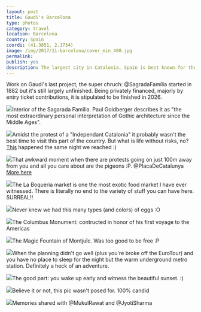 ```yaml
---
layout: post
title: Gaudi's Barcelona
type: photos
category: travel
location: Barcelona
country: Spain
coordi: (41.3851, 2.1734)
image: /img/2017/11-barcelona/cover_min_400.jpg
permalink: 
publish: yes
description: The largest city in Catalonia, Spain is best known for the works of Antoni Gaudí apart from being a major cultural heritage. 
---
```

<!-- http://compressjpeg.com -->
<!-- http://compressimage.toolur.com/ 1024, 400-->
<p class="center"><img src="{{site.baseurl}}/img/2017/11-barcelona/cover_min.jpg" alt="">Work on Gaudi's last project, the super chruch: @SagradaFamília started in 1882 but it's still largely unfinished. Being privately financed, majorly by entry ticket contributions, it is stipulated to be finished in 2026.</p>

<p class="center"><img src="{{site.baseurl}}/img/2017/11-barcelona/1_min.jpg">Interior of the Sagarada Familia. Paul Goldberger describes it as "the most extraordinary personal interpretation of Gothic architecture since the Middle Ages".</p>

<p class="center"><img src="{{site.baseurl}}/img/2017/11-barcelona/2_min.jpg">Amidst the protest of a "Independant Catalonia" it probably wasn't the best time to visit this part of the country. But what is life without risks, no?<br><a href="http://www.cbc.ca/news/world/catalonia-march-barcelona-leaders-referendum-release-1.4399182" target="_blank">This</a> happened the same night we reached :)</p>

<p class="center"><img src="{{site.baseurl}}/img/2017/11-barcelona/5_min.jpg">That awkward moment when there are protests going on just 100m away from you and all you care about are the pigeons :P. @PlacaDeCatalunya
<br><a href="https://www.instagram.com/p/BbeVqWNh0tI/?taken-by=goelrohan">More here</a></p>

<p class="center"><img src="{{site.baseurl}}/img/2017/11-barcelona/3_min.jpg">The La Boqueria market is one the most exotic food market I have ever witnessed. There is literally no end to the variety of stuff you can have here. SURREAL!!</p>

<p class="center"><img src="{{site.baseurl}}/img/2017/11-barcelona/4_min.jpg">Never knew we had this many types (and colors) of eggs :O</p>

<p class="center"><img src="{{site.baseurl}}/img/2017/11-barcelona/6_min.jpg">The Columbus Monument: contructed in honor of his first voyage to the Americas</p>

<p class="center"><img src="{{site.baseurl}}/img/2017/11-barcelona/7_min.jpg">The Magic Fountain of Montjuïc. Was too good to be free :P</p>

<p class="center"><img src="{{site.baseurl}}/img/2017/11-barcelona/8_min.jpg">When the planning didn't go well (plus you're broke off the EuroTour) and you have no place to sleep for the night but the warm underground metro station. Definitely a heck of an adventure.</p>

<p class="center"><img src="{{site.baseurl}}/img/2017/11-barcelona/9_min.jpg">The good part: you wake up early and witness the beautiful sunset. :)</p>

<p class="center"><img src="{{site.baseurl}}/img/2017/11-barcelona/10_min.jpg">Believe it or not, this pic wasn't posed for. 100% candid</p>

<p class="center"><img src="{{site.baseurl}}/img/2017/11-barcelona/11_min.jpg">Memories shared with @MukulRawat and @JyotiSharma</p>